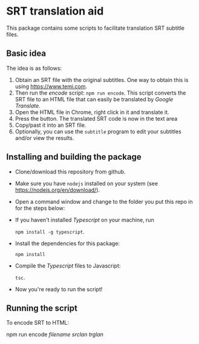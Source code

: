 # SRT translation aid
This package contains some scripts to facilitate translation SRT subtitle files.

## Basic idea
The idea is as follows:

1. Obtain an SRT file with the original subtitles. One way to obtain this is using https://www.temi.com.
2. Then run the _encode_ script: `npm run encode`. This script converts the SRT file to an HTML file that can easily be translated by _Google Translate_.
3. Open the HTML file in Chrome, right click in it and translate it.
4. Press the button. The translated SRT code is now in the text area
5. Copy/past it into an SRT file.
5. Optionally, you can use the `subtitle` program to edit your subtitles and/or view the results.

## Installing and building the package

* Clone/download this repository from github.
* Make sure you have `nodejs` installed on your system (see https://nodejs.org/en/download/).
* Open a command window and change to the folder you put this repo in for the steps below:
* If you haven't installed _Typescript_ on your machine, run

    `npm install -g typescript`.

* Install the dependencies for this package:

    `npm install`

* Compile the _Typescript_ files to Javascript:

    `tsc`.

* Now you're ready to run the script!

## Running the script

To encode SRT to HTML:

npm run encode _filename_ _srclan_ _trglan_